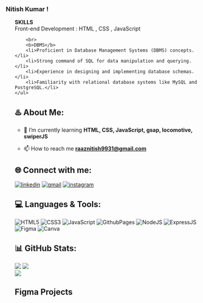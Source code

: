 
### Nitish Kumar !


 <ul>
       <b> SKILLS</b> <br>
        Front-end Development : HTML , CSS , JavaScript
   
        <br>
        <b>DBMS</b>
        <li>Proficient in Database Management Systems (DBMS) concepts.</li>
        <li>Strong command of SQL for data manipulation and querying.</li>
        <li>Experience in designing and implementing database schemas.</li>
        <li>Familiarity with relational database systems like MySQL and PostgreSQL.</li>
    </ul>


## ♨️ About Me:
- 🌱 I’m currently learning **HTML, CSS, JavaScript, gsap, locomotive, swiperJS**

- 📫 How to reach me **raaznitish9931@gmail.com**


## 🌐 Connect with me:
[![linkedin](https://img.shields.io/badge/linkedin-0A66C2?style=for-the-badge&logo=linkedin&logoColor=white)](https://twitter.com/https://www.linkedin.com/in/nitish-kumar-1a8403295/) [![gmail](https://img.shields.io/badge/Gmail-D14836?style=for-the-badge&amp;logo=gmail&amp;logoColor=white)](raaznitish9931@gmail.com) [![instagram](https://img.shields.io/badge/instagram-black?style=for-the-badge&logo=instagram&labelColor=%23000&color=%23E4405F&link=https%3A%2F%2Fwww.instagram.com%2Fiamashishgupta7%2F)](https://www.instagram.com/nitish_.63/)
<!-- [![portfolio](https://img.shields.io/badge/my_portfolio-000?style=for-the-badge&logo=ko-fi&logoColor=white)](https://muntahaportfolio.netlify.app/) -->

## 💻 Languages & Tools:
![HTML5](https://img.shields.io/badge/html5-%23E34F26.svg?style=for-the-badge&logo=html5&logoColor=white) ![CSS3](https://img.shields.io/badge/css3-%231572B6.svg?style=for-the-badge&logo=css3&logoColor=white) ![JavaScript](https://img.shields.io/badge/javascript-%23323330.svg?style=for-the-badge&logo=javascript&logoColor=%23F7DF1E) ![GithubPages](https://img.shields.io/badge/github%20pages-121013?style=for-the-badge&logo=github&logoColor=white) ![NodeJS](https://img.shields.io/badge/node.js-6DA55F?style=for-the-badge&logo=node.js&logoColor=white) ![ExpressJS](https://img.shields.io/badge/expressjs-lightblue?style=for-the-badge&logo=express&logoColor=%23fff) ![Figma](https://img.shields.io/badge/figma-%23F24E1E.svg?style=for-the-badge&logo=figma&logoColor=white) ![Canva](https://img.shields.io/badge/Canva-%2300C4CC.svg?style=for-the-badge&logo=Canva&logoColor=white)

## 📊 GitHub Stats:

![](https://github-readme-stats.vercel.app/api?username=raaznitish9931&theme=radical&hide_border=true&include_all_commits=true&count_private=true) ![](https://github-readme-streak-stats.herokuapp.com/?user=raaznitish9931&theme=radical&hide_border=true)<br/>
![](https://github-readme-stats.vercel.app/api/top-langs/?username=raaznitish9931&theme=radical&hide_border=true&include_all_commits=true&count_private=true&layout=compact)

## Figma Projects






